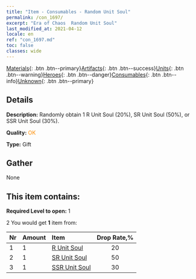 ```yaml
---
title: "Item - Consumables - Random Unit Soul"
permalink: /con_1697/
excerpt: "Era of Chaos  Random Unit Soul"
last_modified_at: 2021-04-12
locale: en
ref: "con_1697.md"
toc: false
classes: wide
---
```

 [Materials](/Items/){: .btn .btn--primary}[Artifacts](/Items/Artifacts/){: .btn .btn--success}[Units](/Items/Units/){: .btn .btn--warning}[Heroes](/Items/Heroes/){: .btn .btn--danger}[Consumables](/Items/Consumables/){: .btn .btn--info}[Unknown](/Items/Unknown/){: .btn .btn--primary}

## Details
 **Description:** Randomly obtain 1 R Unit Soul (20%), SR Unit Soul (50%), or SSR Unit Soul (30%).

 **Quality:** <span style="color: #FF8C00">OK</span>

 **Type:** Gift

## Gather

  None

## This item contains:

 **Required Level to open:** 1

 2 You would get **1** item  from:

  | Nr | Amount |     Item    | Drop Rate,% |
  |:---|:-------|:------------|:---------:|
  | 1 | 1 | [R Unit Soul](/Items/con_533/) | 20 | 
  | 2 | 1 | [SR Unit Soul](/Items/con_534/) | 50 | 
  | 3 | 1 | [SSR Unit Soul](/Items/con_535/) | 30 | 

